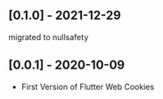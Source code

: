 ## [0.1.0] - 2021-12-29
migrated to nullsafety

## [0.0.1] - 2020-10-09

* First Version of Flutter Web Cookies
